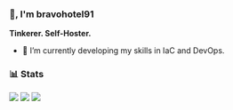 ### 👋, I'm bravohotel91

**Tinkerer. Self-Hoster.**

- 🔭 I’m currently developing my skills in IaC and DevOps.


### 📊 Stats
![](https://github-profile-summary-cards.vercel.app/api/cards/profile-details?username=bravohotel91&theme=radical)
![](https://github-profile-summary-cards.vercel.app/api/cards/most-commit-language?username=bravohotel91&theme=radical)
![](https://github-profile-summary-cards.vercel.app/api/cards/stats?username=bravohotel91&theme=radical)
